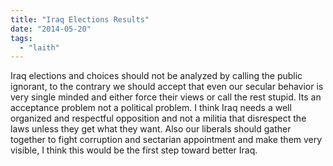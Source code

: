 ```yaml
---
title: "Iraq Elections Results"
date: "2014-05-20"
tags: 
  - "laith"
---
```


Iraq elections and choices should not be analyzed by calling the public ignorant, to the contrary we should accept that even our secular behavior is very single minded and either force their views or call the rest stupid. Its an acceptance problem not a political problem. I think Iraq needs a well organized and respectful opposition and not a militia that disrespect the laws unless they get what they want. Also our liberals should gather together to fight corruption and sectarian appointment and make them very visible, I think this would be the first step toward better Iraq.
